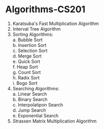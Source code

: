 # Algorithms-CS201
1. Karatsuba's Fast Multiplication Algorithm
2. Interval Tree Algorithm
3. Sorting Algorithms: <br />
    a. Bubble Sort<br />
    b. Insertion Sort<br />
    c. Selection Sort<br />
    d. Merge Sort<br />
    e. Quick Sort<br />
    f. Heap Sort<br />
    g. Count Sort<br />
    h. Radix Sort<br />
    i. Bogo Sort<br />
4. Searching Algorithms:<br />
    a. Linear Search<br />
    b. Binary Search<br />
    c. Interpolatipon Search<br />
    d. Jump Search<br />
    e. Exponential Search<br />
5. Strassen Matrix Multiplication Algorithm
